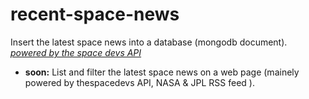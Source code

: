 # recent-space-news

 Insert the latest space news into a database (mongodb document). 
 \
 *[powered by the space devs API](https://thespacedevs.com/)*

- **soon:** List and filter the latest space news on a web page (mainely powered by thespacedevs API, NASA &amp; JPL RSS feed ).
